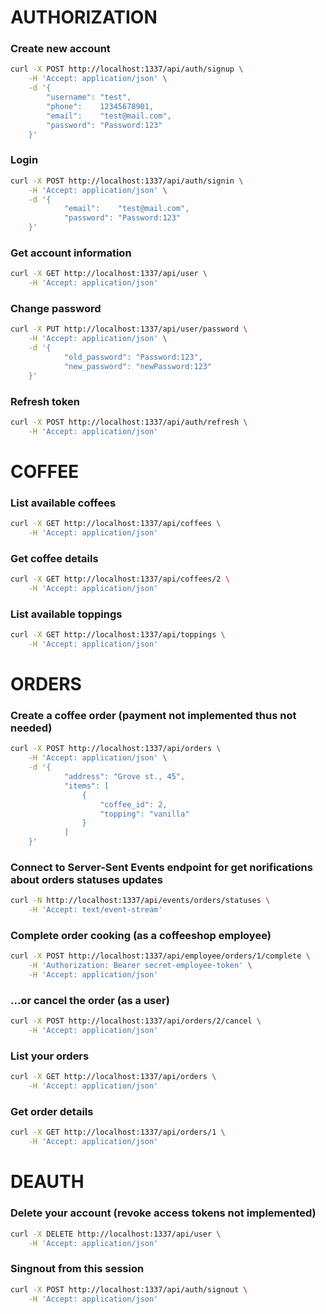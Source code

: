 # AUTHORIZATION


### Create new account

```bash
curl -X POST http://localhost:1337/api/auth/signup \
    -H 'Accept: application/json' \
    -d '{
        "username": "test",
        "phone":    12345678901,
        "email":    "test@mail.com",
        "password": "Password:123"
    }'
```

### Login
```bash
curl -X POST http://localhost:1337/api/auth/signin \
    -H 'Accept: application/json' \
    -d '{
            "email":    "test@mail.com",
            "password": "Password:123"
    }'
```

### Get account information
```bash
curl -X GET http://localhost:1337/api/user \
    -H 'Accept: application/json'
```

### Change password
```bash
curl -X PUT http://localhost:1337/api/user/password \
    -H 'Accept: application/json' \
    -d '{
            "old_password": "Password:123",
            "new_password": "newPassword:123"
    }'
```

### Refresh token
```bash
curl -X POST http://localhost:1337/api/auth/refresh \
    -H 'Accept: application/json'
```


# COFFEE


### List available coffees
```bash
curl -X GET http://localhost:1337/api/coffees \
    -H 'Accept: application/json'
```

### Get coffee details
```bash
curl -X GET http://localhost:1337/api/coffees/2 \
    -H 'Accept: application/json'
```

### List available toppings
```bash
curl -X GET http://localhost:1337/api/toppings \
    -H 'Accept: application/json'
```


# ORDERS


### Create a coffee order (payment not implemented thus not needed)
```bash
curl -X POST http://localhost:1337/api/orders \
    -H 'Accept: application/json' \
    -d '{
            "address": "Grove st., 45",
            "items": [
                {
                    "coffee_id": 2,
                    "topping": "vanilla"
                }
            ]
    }'
```
### Connect to Server-Sent Events endpoint for get norifications about orders statuses updates
```bash
curl -N http://localhost:1337/api/events/orders/statuses \
    -H 'Accept: text/event-stream'
```

### Complete order cooking (as a coffeeshop employee)
```bash
curl -X POST http://localhost:1337/api/employee/orders/1/complete \
    -H 'Authorization: Bearer secret-employee-token' \
    -H 'Accept: application/json'
```

### ...or cancel the order (as a user)
```bash
curl -X POST http://localhost:1337/api/orders/2/cancel \
    -H 'Accept: application/json'
```

### List your orders
```bash
curl -X GET http://localhost:1337/api/orders \
    -H 'Accept: application/json'
```

### Get order details
```bash
curl -X GET http://localhost:1337/api/orders/1 \
    -H 'Accept: application/json'
```


# DEAUTH


### Delete your account (revoke access tokens not implemented)
```bash
curl -X DELETE http://localhost:1337/api/user \
    -H 'Accept: application/json'
```

### Singnout from this session
```bash
curl -X POST http://localhost:1337/api/auth/signout \
    -H 'Accept: application/json'
```